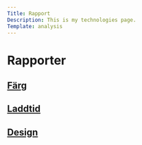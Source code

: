 ```yaml
---
Title: Rapport
Description: This is my technologies page.
Template: analysis
---
```

Rapporter
==========================

<div class="analysis-box">
    <h2><a href="%base_url%?analysis/01_colors"> Färg</a></h2>
</div>
<div class="analysis-box">
    <h2><a href="%base_url%?analysis/02_load"> Laddtid</a></h2>
</div>
<div class="analysis-box">
    <h2><a href="%base_url%?analysis/03_design_principles"> Design</a></h2>
</div>
